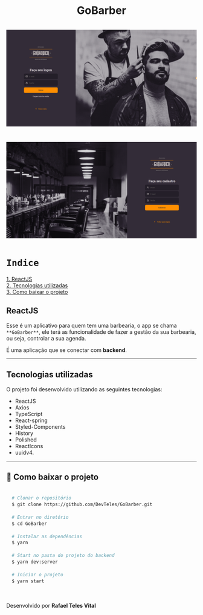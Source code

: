 <h1 align="center">
  GoBarber
  <br /> <br />
  <img src="src/assets/gobarber-signin.png" />
  <br /> <br />
  <img src="src/assets/gobarber-signup.png" />
</h1>

# `Indice`

<a href="#ReactJS">1. ReactJS</a> <br />
<a href="#Tecnologias-utilizadas">2. Tecnologias utilizadas</a> <br />
<a href="#Como-baixar-o-projeto">3. Como baixar o projeto</a>

## ReactJS

Esse é um aplicativo para quem tem uma barbearia, o app se chama `**GoBarber**`, ele terá as funcionalidade de fazer a gestão da sua barbearia, ou seja, controlar a sua agenda.

É uma aplicação que se conectar com **backend**.

---

## Tecnologias utilizadas

O projeto foi desenvolvido utilizando as seguintes tecnologias:

- ReactJS
- Axios
- TypeScript
- React-spring
- Styled-Components
- History
- Polished
- ReactIcons
- uuidv4.

---
## :runner: Como baixar o projeto


```bash

  # Clonar o repositório
  $ git clone https://github.com/DevTeles/GoBarber.git

  # Entrar no diretório
  $ cd GoBarber

  # Instalar as dependências
  $ yarn

  # Start no pasta do projeto do backend
  $ yarn dev:server

  # Iniciar o projeto
  $ yarn start
```

<br /><br />
Desenvolvido por **Rafael Teles Vital**
